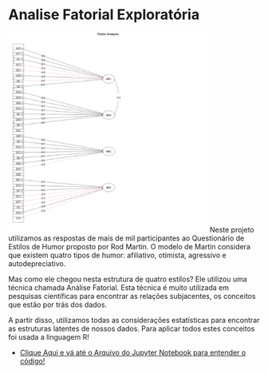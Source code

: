 # Analise Fatorial Exploratória

<img src="https://github.com/FerrazThales/AnaliseFatorialExploratoria/blob/main/BaseDeDados/mr4.png" width="400" height="400">
Neste projeto utilizamos as respostas de mais de mil participantes ao Questionário de Estilos de Humor proposto por Rod Martin. O modelo de Martin considera que existem quatro tipos de humor: afiliativo, otimista, agressivo e autodepreciativo.

Mas como ele chegou nesta estrutura de quatro estilos? Ele utilizou uma técnica chamada Análise Fatorial. Esta técnica é muito utilizada em pesquisas científicas para encontrar as relações subjacentes, os conceitos que estão por trás dos dados.

A partir disso, utilizamos todas as considerações estatísticas para encontrar as estruturas latentes de nossos dados. Para aplicar todos estes conceitos foi usada a linguagem R!

* [Clique Aqui e vá até o Arquivo do Jupyter Notebook para entender o código!](https://github.com/FerrazThales/AnaliseFatorialExploratoria/blob/main/An%C3%A1lise%20Fatorial%20Explorat%C3%B3ria.ipynb)
